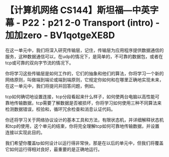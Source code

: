 # 【计算机网络 CS144】斯坦福—中英字幕 - P22：p21 2-0 Transport (intro) - 加加zero - BV1qotgeXE8D

在这一单元中，我们将深入研究传输层，记住，传输层为应用程序提供数据通信的服务，这种数据通信可以，在udp的情况下，是简单的，不可靠的数据包，或者在tcp或可靠的双向字节流的情况下。

你将学习这些传输层是如何工作的，它们的抽象和他们的算法，你将学习一个新的网络原则，叫做端到端论或端到端原则，它规定你如何和在哪里正确地实现未来，在这一单元中，我们将提问并回答问题，例如。

tcp如何确切地设置连接，tcp分段看起来什么样子，如何使两台电脑以高性能可靠地传输数据，tcp需要了解数据是否被损坏，你将学习如何使用三种不同算法来检测数据错误，校验和，循环冗余检查和消息认证代码。

你还将学习关于网络协议设计的基本工具和方法，有限状态机，并详细解释状态机和tcp的使用，这个单元的结束，你将完全理解tcp如何可靠地传输数据，并设置连接以实现此目的。

我们希望你覆盖tp如何设计以运行得非常快，那是在以后的单元中，但我们将覆盖它如何运行得相对良好，最重要的是正确地运行。

